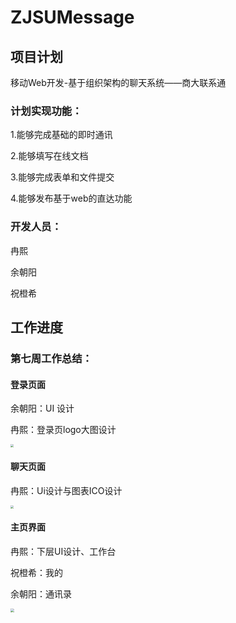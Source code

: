 # ZJSUMessage
## 项目计划

移动Web开发-基于组织架构的聊天系统——商大联系通

### 计划实现功能：

1.能够完成基础的即时通讯

2.能够填写在线文档

3.能够完成表单和文件提交

4.能够发布基于web的直达功能

### 开发人员：

冉熙

余朝阳

祝橙希

## 工作进度

### 第七周工作总结：

#### 登录页面

余朝阳：UI 设计

冉熙：登录页logo大图设计

<img src="https://cdn.jsdelivr.net/gh/ranxi2001/blog-imgs@main/img/20221022130521.png" style="zoom:33%;" />

#### 聊天页面

冉熙：Ui设计与图表ICO设计

<img src="https://cdn.jsdelivr.net/gh/ranxi2001/blog-imgs@main/img/20221022130534.png" style="zoom:33%;" />

#### 主页界面

冉熙：下层UI设计、工作台

祝橙希：我的

余朝阳：通讯录

<img src="https://cdn.jsdelivr.net/gh/ranxi2001/blog-imgs@main/img/61655862bdb85785f93fc919e131cfd.jpg" style="zoom:40%;" />
